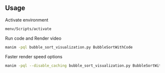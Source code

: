 ## Usage 

Activate environment

```bash
menv/Scripts/activate
```

Run code and Render video
```bash
manim -pql bubble_sort_visualization.py BubbleSortWithCode
```

Faster render speed options
```bash
manim -pql --disable_caching bubble_sort_visualization.py BubbleSortWithCode
```